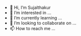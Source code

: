 - 👋 Hi, I’m Sujalthakur
- 👀 I’m interested in ...
- 🌱 I’m currently learning ...
- 💞️ I’m looking to collaborate on ...
- 📫 How to reach me ...

<!---
Sujalthaku/Sujalthaku is a ✨ special ✨ repository because its `README.md` (this file) appears on your GitHub profile.
You can click the Preview link to take a look at your changes.
--->
